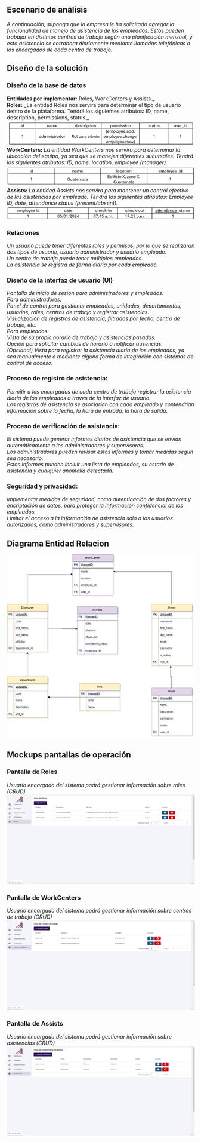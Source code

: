 ## Escenario de análisis

_A continuación, suponga que la empresa le ha solicitado agregar la funcionalidad de manejo de
asistencia de los empleados. Estos pueden trabajar en distintos centros de trabajo según una
planificación mensual, y esta asistencia se corrobora diariamente mediante llamadas telefónicas a
los encargados de cada centro de trabajo._

## Diseño de la solución

### Diseño de la base de datos

**Entidades por implementar:** Roles, WorkCenters y Assists._  
**Roles:** \_La entidad Roles nos servira para determinar el tipo de usuario dentro de la plataforma. Tendrá los siguientes atributos: ID, name, description, permissions, status._  
![Texto alternativo](https://github.com/JennerB-95/front-prueba/blob/main/src/assets/md/tabla_roles.png)  
**WorkCenters:** _La entidad WorkCenters nos servira para determinar la ubicación del equipo, ya sea que se manejen diferentes sucursales. Tendrá los siguientes atributos: ID, name, location, employee (manager)._  
![Texto alternativo](https://github.com/JennerB-95/front-prueba/blob/main/src/assets/md/tabla_work.png)  
**Assists:** _La entidad Assists nos servira para mantener un control efectivo de las asistencias por empleado. Tendrá los siguientes atributos: Employee ID, date, attendance status (present/absent)._  
![Texto alternativo](https://github.com/JennerB-95/front-prueba/blob/main/src/assets/md/tabla_asistencia.png)

### Relaciones

_Un usuario puede tener diferentes roles y permisos, por lo que se realizaran dos tipos de usuario, usuario administrador y usuario empleado.  
Un centro de trabajo puede tener múltiples empleados.  
La asistencia se registra de forma diaria por cada empleado._

### Diseño de la interfaz de usuario (UI)

_Pantalla de inicio de sesión para administradores y empleados.  
Para administradores:  
Panel de control para gestionar empleados, unidades, departamentos, usuarios, roles, centros de trabajo y registrar asistencias.  
Visualización de registros de asistencia, filtrados por fecha, centro de trabajo, etc.  
Para empleados:  
Vista de su propio horario de trabajo y asistencias pasadas.  
Opción para solicitar cambios de horario o notificar ausencias.  
(Opcional) Vista para registrar la asistencia diaria de los empleados, ya sea manualmente o mediante alguna forma de integración con sistemas de control de acceso._

### Proceso de registro de asistencia:

_Permitir a los encargados de cada centro de trabajo registrar la asistencia diaria de los empleados a través de la interfaz de usuario.  
Los registros de asistencia se asociarían con cada empleado y contendrían información sobre la fecha, la hora de entrada, la hora de salida._

### Proceso de verificación de asistencia:

_El sistema puede generar informes diarios de asistencia que se envían automáticamente a los administradores y supervisores.  
Los administradores pueden revisar estos informes y tomar medidas según sea necesario.  
Estos informes pueden incluir una lista de empleados, su estado de asistencia y cualquier anomalía detectada._

### Seguridad y privacidad:

_Implementar medidas de seguridad, como autenticación de dos factores y encriptación de datos, para proteger la información confidencial de los empleados.  
Limitar el acceso a la información de asistencia solo a los usuarios autorizados, como administradores y supervisores._

## Diagrama Entidad Relacion

![Texto alternativo](https://github.com/JennerB-95/front-prueba/blob/main/src/assets/md/entidad_relacion.png)

## Mockups pantallas de operación

### Pantalla de Roles

_Usuario encargado del sistema podrá gestionar información sobre roles (CRUD)_  
![Texto alternativo](https://github.com/JennerB-95/front-prueba/blob/main/src/assets/md/cap_1.png)

### Pantalla de WorkCenters

_Usuario encargado del sistema podrá gestionar información sobre centros de trabajo (CRUD)_  
![Texto alternativo](https://github.com/JennerB-95/front-prueba/blob/main/src/assets/md/cap_2.png)

### Pantalla de Assists

_Usuario encargado del sistema podrá gestionar información sobre asistencias (CRUD)_  
![Texto alternativo](https://github.com/JennerB-95/front-prueba/blob/main/src/assets/md/cap_3.png)
